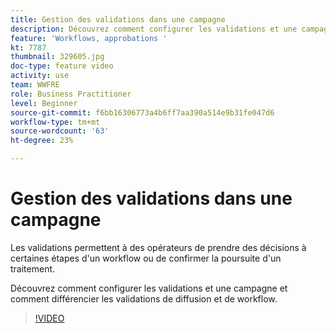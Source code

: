 ```yaml
---
title: Gestion des validations dans une campagne
description: Découvrez comment configurer les validations et une campagne et comment différencier les validations de diffusion et de workflow.
feature: 'Workflows, approbations '
kt: 7787
thumbnail: 329605.jpg
doc-type: feature video
activity: use
team: WWFRE
role: Business Practitioner
level: Beginner
source-git-commit: f6bb16306773a4b6ff7aa390a514e9b31fe047d6
workflow-type: tm+mt
source-wordcount: '63'
ht-degree: 23%

---
```



# Gestion des validations dans une campagne

Les validations permettent à des opérateurs de prendre des décisions à certaines étapes d&#39;un workflow ou de confirmer la poursuite d&#39;un traitement.

Découvrez comment configurer les validations et une campagne et comment différencier les validations de diffusion et de workflow.

>[!VIDEO](https://video.tv.adobe.com/v/329605?quality=12)
